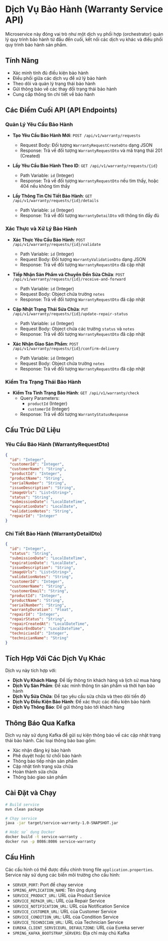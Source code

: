 # Dịch Vụ Bảo Hành (Warranty Service API)

Microservice này đóng vai trò như một dịch vụ phối hợp (orchestrator) quản lý quy trình bảo hành từ đầu đến cuối, kết nối các dịch vụ khác và điều phối quy trình bảo hành sản phẩm.

## Tính Năng

- Xác minh tính đủ điều kiện bảo hành
- Điều phối giữa các dịch vụ để xử lý bảo hành
- Theo dõi và quản lý trạng thái bảo hành
- Gửi thông báo về các thay đổi trạng thái bảo hành
- Cung cấp thông tin chi tiết về bảo hành

## Các Điểm Cuối API (API Endpoints)

### Quản Lý Yêu Cầu Bảo Hành

- **Tạo Yêu Cầu Bảo Hành Mới**: `POST /api/v1/warranty/requests`
  - Request Body: Đối tượng `WarrantyRequestCreateDto` dạng JSON
  - Response: Trả về đối tượng `WarrantyRequestDto` và mã trạng thái 201 (Created)

- **Lấy Yêu Cầu Bảo Hành Theo ID**: `GET /api/v1/warranty/requests/{id}`
  - Path Variable: `id` (Integer)
  - Response: Trả về đối tượng `WarrantyRequestDto` nếu tìm thấy, hoặc 404 nếu không tìm thấy

- **Lấy Thông Tin Chi Tiết Bảo Hành**: `GET /api/v1/warranty/requests/{id}/details`
  - Path Variable: `id` (Integer)
  - Response: Trả về đối tượng `WarrantyDetailDto` với thông tin đầy đủ

### Xác Thực và Xử Lý Bảo Hành

- **Xác Thực Yêu Cầu Bảo Hành**: `POST /api/v1/warranty/requests/{id}/validate`
  - Path Variable: `id` (Integer)
  - Request Body: Đối tượng `WarrantyValidationDto` dạng JSON
  - Response: Trả về đối tượng `WarrantyRequestDto` đã cập nhật

- **Tiếp Nhận Sản Phẩm và Chuyển Đến Sửa Chữa**: `POST /api/v1/warranty/requests/{id}/receive-and-forward`
  - Path Variable: `id` (Integer)
  - Request Body: Object chứa trường `notes`
  - Response: Trả về đối tượng `WarrantyRequestDto` đã cập nhật

- **Cập Nhật Trạng Thái Sửa Chữa**: `PUT /api/v1/warranty/requests/{id}/update-repair-status`
  - Path Variable: `id` (Integer)
  - Request Body: Object chứa các trường `status` và `notes`
  - Response: Trả về đối tượng `WarrantyRequestDto` đã cập nhật

- **Xác Nhận Giao Sản Phẩm**: `POST /api/v1/warranty/requests/{id}/confirm-delivery`
  - Path Variable: `id` (Integer)
  - Request Body: Object chứa trường `notes`
  - Response: Trả về đối tượng `WarrantyRequestDto` đã cập nhật

### Kiểm Tra Trạng Thái Bảo Hành

- **Kiểm Tra Tình Trạng Bảo Hành**: `GET /api/v1/warranty/check`
  - Query Parameters:
    - `productId` (Integer)
    - `customerId` (Integer)
  - Response: Trả về đối tượng `WarrantyStatusResponse`

## Cấu Trúc Dữ Liệu

### Yêu Cầu Bảo Hành (WarrantyRequestDto)

```json
{
  "id": "Integer",
  "customerId": "Integer",
  "customerName": "String",
  "productId": "Integer",
  "productName": "String",
  "serialNumber": "String",
  "issueDescription": "String",
  "imageUrls": "List<String>",
  "status": "String",
  "submissionDate": "LocalDateTime",
  "expirationDate": "LocalDate",
  "validationNotes": "String",
  "repairId": "Integer"
}
```

### Chi Tiết Bảo Hành (WarrantyDetailDto)

```json
{
  "id": "Integer",
  "status": "String",
  "submissionDate": "LocalDateTime",
  "expirationDate": "LocalDate",
  "issueDescription": "String",
  "imageUrls": "List<String>",
  "validationNotes": "String",
  "customerId": "Integer",
  "customerName": "String",
  "customerEmail": "String",
  "productId": "Integer",
  "productName": "String",
  "serialNumber": "String",
  "warrantyDuration": "Float",
  "repairId": "Integer",
  "repairStatus": "String",
  "repairCreatedAt": "LocalDateTime",
  "repairEndDate": "LocalDateTime",
  "technicianId": "Integer",
  "technicianName": "String"
}
```

## Tích Hợp Với Các Dịch Vụ Khác

Dịch vụ này tích hợp với:

- **Dịch Vụ Khách Hàng**: Để lấy thông tin khách hàng và lịch sử mua hàng
- **Dịch Vụ Sản Phẩm**: Để xác minh thông tin sản phẩm và thời hạn bảo hành
- **Dịch Vụ Sửa Chữa**: Để tạo yêu cầu sửa chữa và theo dõi tiến độ
- **Dịch Vụ Điều Kiện Bảo Hành**: Để xác thực các điều kiện bảo hành
- **Dịch Vụ Thông Báo**: Để gửi thông báo tới khách hàng

## Thông Báo Qua Kafka

Dịch vụ này sử dụng Kafka để gửi sự kiện thông báo về các cập nhật trạng thái bảo hành. Các loại thông báo bao gồm:
- Xác nhận đăng ký bảo hành
- Phê duyệt hoặc từ chối bảo hành
- Thông báo tiếp nhận sản phẩm
- Cập nhật tình trạng sửa chữa
- Hoàn thành sửa chữa
- Thông báo giao sản phẩm

## Cài Đặt và Chạy

```bash
# Build service
mvn clean package

# Chạy service
java -jar target/service-warranty-1.0-SNAPSHOT.jar

# Hoặc sử dụng Docker
docker build -t service-warranty .
docker run -p 8086:8086 service-warranty
```

## Cấu Hình

Các cấu hình có thể được điều chỉnh trong file `application.properties`. Service này sử dụng các biến môi trường cho cấu hình:

- `SERVER_PORT`: Port để chạy service
- `SPRING_APPLICATION_NAME`: Tên ứng dụng
- `SERVICE_PRODUCT_URL`: URL của Product Service
- `SERVICE_REPAIR_URL`: URL của Repair Service
- `SERVICE_NOTIFICATION_URL`: URL của Notification Service
- `SERVICE_CUSTOMER_URL`: URL của Customer Service
- `SERVICE_CONDITION_URL`: URL của Condition Service
- `SERVICE_TECHNICIAN_URL`: URL của Technician Service
- `EUREKA_CLIENT_SERVICEURL_DEFAULTZONE`: URL của Eureka server
- `SPRING_KAFKA_BOOTSTRAP_SERVERS`: Địa chỉ máy chủ Kafka